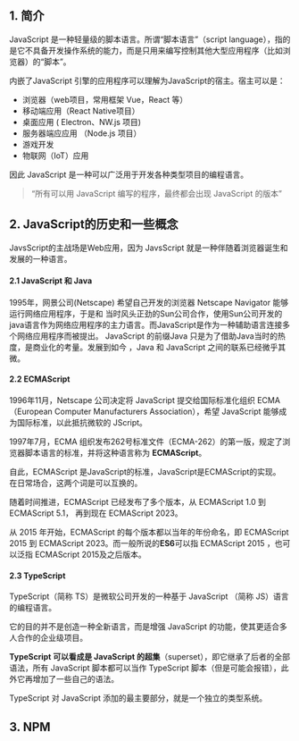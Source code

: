 ## 1. 简介
JavaScript 是一种轻量级的脚本语言。所谓“脚本语言”（script language），指的是它不具备开发操作系统的能力，而是只用来编写控制其他大型应用程序（比如浏览器）的“脚本”。

内嵌了JavaScript 引擎的应用程序可以理解为JavaScript的宿主。宿主可以是：

- 浏览器（web项目，常用框架 Vue，React 等） 
- 移动端应用（React Native项目）
- 桌面应用 ( Electron、NW.js 项目)
- 服务器端应应用 （Node.js 项目）
- 游戏开发
- 物联网（IoT）应用

因此 JavaScript 是一种可以广泛用于开发各种类型项目的编程语言。

> “所有可以用 JavaScript 编写的程序，最终都会出现 JavaScript 的版本”

## 2.  JavaScript的历史和一些概念

JavsScript的主战场是Web应用，因为 JavsScript 就是一种伴随着浏览器诞生和发展的一种语言。

#### 2.1 JavaScript 和 Java

1995年，网景公司(Netscape) 希望自己开发的浏览器  Netscape Navigator 能够运行网络应用程序，于是和 当时风头正劲的Sun公司合作，使用Sun公司开发的java语言作为网络应用程序的主力语言。而JavaScript是作为一种辅助语言连接多个网络应用程序而被提出。
JavaScript 的前缀Java 只是为了借助Java当时的热度，是商业化的考量。发展到如今 ，Java 和 JavaScript 之间的联系已经微乎其微。

#### 2.2 ECMAScript 

1996年11月，Netscape 公司决定将 JavaScript 提交给国际标准化组织 ECMA（European Computer Manufacturers Association），希望 JavaScript 能够成为国际标准，以此抵抗微软的 JScript。 

1997年7月，ECMA 组织发布262号标准文件（ECMA-262）的第一版，规定了浏览器脚本语言的标准，并将这种语言称为 **ECMAScript**。

自此，ECMAScript 是JavaScript的标准，JavaScript是ECMAScript的实现。 在日常场合，这两个词是可以互换的。

随着时间推进，ECMAScript 已经发布了多个版本，从 ECMAScript 1.0 到 ECMAScript 5.1， 再到现在 ECMAScript 2023。

从 2015 年开始，ECMAScript 的每个版本都以当年的年份命名，即
 ECMAScript 2015 到  ECMAScript 2023。而一般所说的**ES6**可以指 ECMAScript 2015 ，也可以泛指 ECMAScript 2015及之后版本。

#### 2.3 TypeScript 

TypeScript（简称 TS）是微软公司开发的一种基于 JavaScript （简称 JS）语言的编程语言。

它的目的并不是创造一种全新语言，而是增强 JavaScript 的功能，使其更适合多人合作的企业级项目。

**TypeScript 可以看成是 JavaScript 的超集**（superset），即它继承了后者的全部语法，所有 JavaScript 脚本都可以当作 TypeScript 脚本（但是可能会报错），此外它再增加了一些自己的语法。

TypeScript 对 JavaScript 添加的最主要部分，就是一个独立的类型系统。


## 3. NPM





